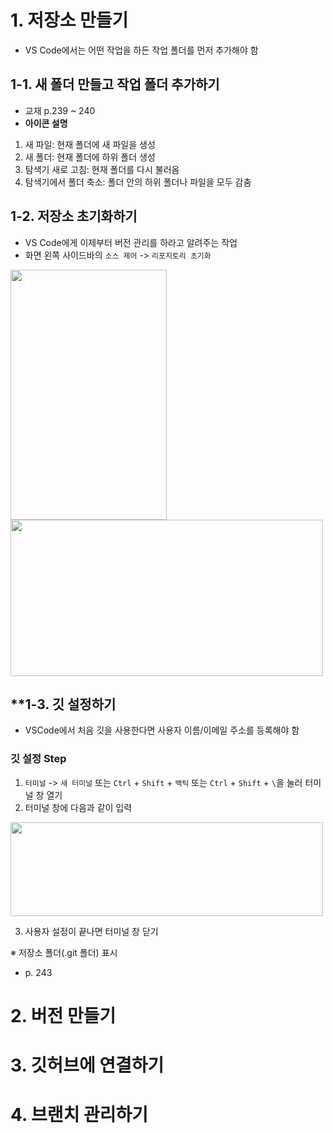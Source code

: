 # **1. 저장소 만들기**
- VS Code에서는 어떤 작업을 하든 작업 폴더를 먼저 추가해야 함

## **1-1. 새 폴더 만들고 작업 폴더 추가하기**
- 교재 p.239 ~ 240
- **아이콘 설명**  
1) 새 파일: 현재 폴더에 새 파일을 생성
2) 새 폴더: 현재 폴더에 하위 폴더 생성
3) 탐색기 새로 고침: 현재 폴더를 다시 불러옴
4) 탐색기에서 폴더 축소: 폴더 안의 하위 폴더나 파일을 모두 감춤

## **1-2. 저장소 초기화하기**
- VS Code에게 이제부터 버전 관리를 하라고 알려주는 작업
- 화면 왼쪽 사이드바의 ```소스 제어``` -> ```리포지토리 초기화```

<img src = "https://user-images.githubusercontent.com/98953721/236659531-df29d04a-f528-460b-bd6f-fc8cb5935742.png" width = 250 height = 400>

<img src = "https://user-images.githubusercontent.com/98953721/236659854-8a137eeb-7b30-415f-b72f-ea39a86bc97a.png" width = 500 height = 250>

## **1-3. 깃 설정하기
- VSCode에서 처음 깃을 사용한다면 사용자 이름/이메일 주소를 등록해야 함

### **깃 설정 Step**
1. ```터미널``` -> ```새 터미널``` 또는 ```Ctrl``` + ```Shift``` + ```백틱``` 또는 ```Ctrl``` + ```Shift``` + ```\```을 눌러 터미널 창 열기
2. 터미널 창에 다음과 같이 입력

<img src = "https://user-images.githubusercontent.com/98953721/236660000-14a6d248-5f6a-4af4-af84-ed8bdeaae6f4.png" width = 500 height = 150>

3. 사용자 설정이 끝나면 터미널 창 닫기

※ 저장소 폴더(.git 폴더) 표시
- p. 243

# **2. 버전 만들기**

# **3. 깃허브에 연결하기**

# **4. 브랜치 관리하기**


















































